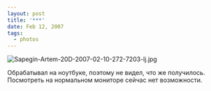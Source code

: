 ```yaml
---
layout: post
title: '***'
date: Feb 12, 2007
tags:
  - photos
---
```


![Sapegin-Artem-20D-2007-02-10-272-7203-lj.jpg](upload://Sapegin-Artem-20D-2007-02-10-272-7203-lj.jpg)

Обрабатывал на ноутбуке, поэтому не видел, что же получилось. Посмотреть на нормальном мониторе сейчас нет возможности.

